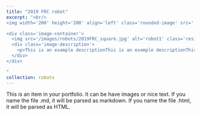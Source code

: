```yaml
---
title: "2019 FRC robot"
excerpt: "<br/>
<img width='200' height='200' align='left' class='rounded-image' src=''> 

<div class='image-container'>
  <img src='/images/robots/2019FRC_square.jpg' alt='robot1' class='resizable-image'>
  <div class='image-description'>
    <p>This is an example descriptionThis is an example descriptionThis is an example descriptionThis is an example descriptionThis is an example descriptionThis is an example descriptionThis is an example descriptionThis is an example descriptionThis is an example descriptionThis is an example descriptionThis is an example descriptionThis is an example descriptionThis is an example description</p>
  </div>
</div>

"
collection: robots
---
```


This is an item in your portfolio. It can be have images or nice text. If you name the file .md, it will be parsed as markdown. If you name the file .html, it will be parsed as HTML. 
